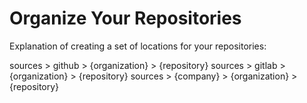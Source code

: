 # Organize Your Repositories

Explanation of creating a set of locations for your repositories:

sources > github > {organization} > {repository}
sources > gitlab > {organization} > {repository}
sources > {company} > {organization} > {repository}
